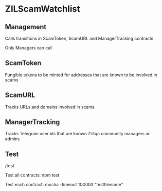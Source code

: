 # ZILScamWatchlist

## Management
Calls transitions in ScamToken, ScamURL and ManagerTracking contracts

Only Managers can call

## ScamToken
Fungible tokens to be minted for addresses that are known to be involved in scams

## ScamURL
Tracks URLs and domains involved in scams

## ManagerTracking
Tracks Telegram user ids that are known Zilliqa community managers or admins



## Test
/test

Test all contracts: npm test

Test each contract: mocha -timeout 100000 "testfilename" 
